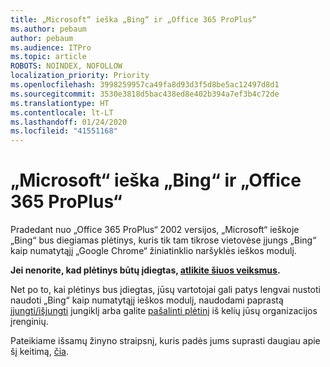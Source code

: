 ```yaml
---
title: „Microsoft“ ieška „Bing“ ir „Office 365 ProPlus“
ms.author: pebaum
author: pebaum
ms.audience: ITPro
ms.topic: article
ROBOTS: NOINDEX, NOFOLLOW
localization_priority: Priority
ms.openlocfilehash: 3998259957ca49fa8d93d3f5d8be5ac12497d8d1
ms.sourcegitcommit: 3530e3818d5bac438ed8e402b394a7ef3b4c72de
ms.translationtype: HT
ms.contentlocale: lt-LT
ms.lasthandoff: 01/24/2020
ms.locfileid: "41551168"
---
```

# <a name="microsoft-search-in-bing-and-office-365-proplus"></a>„Microsoft“ ieška „Bing“ ir „Office 365 ProPlus“

Pradedant nuo „Office 365 ProPlus“ 2002 versijos, „Microsoft“ ieškoje „Bing“ bus diegiamas plėtinys, kuris tik tam tikrose vietovėse įjungs „Bing“ kaip numatytąjį „Google Chrome“ žiniatinklio naršyklės ieškos modulį.

**Jei nenorite, kad plėtinys būtų įdiegtas, [atlikite šiuos veiksmus](https://docs.microsoft.com/deployoffice/microsoft-search-bing#how-to-exclude-the-extension-for-microsoft-search-in-bing-from-being-installed).**

Net po to, kai plėtinys bus įdiegtas, jūsų vartotojai gali patys lengvai nustoti naudoti „Bing“ kaip numatytąjį ieškos modulį, naudodami paprastą [įjungti/išjungti](https://docs.microsoft.com/deployoffice/microsoft-search-bing#change-whether-bing-is-the-default-search-engine-for-google-chrome) jungiklį arba galite [pašalinti plėtinį](https://docs.microsoft.com/deployoffice/microsoft-search-bing#how-to-remove-the-extension-after-its-been-installed) iš kelių jūsų organizacijos įrenginių.

Pateikiame išsamų žinyno straipsnį, kuris padės jums suprasti daugiau apie šį keitimą, [čia](https://docs.microsoft.com/deployoffice/microsoft-search-bing).